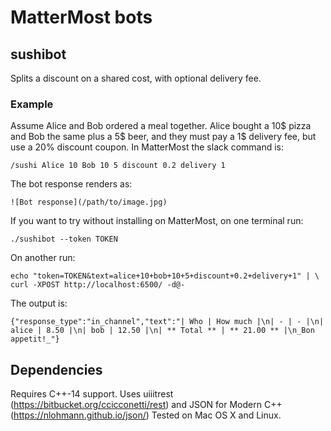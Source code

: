 # MatterMost bots

## sushibot

Splits a discount on a shared cost, with optional delivery fee.

### Example

Assume Alice and Bob ordered a meal together. Alice bought a 10$ pizza and Bob the same plus a 5$ beer, and they must pay a 1$ delivery fee, but use a 20% discount coupon. In MatterMost the slack command is:

    /sushi Alice 10 Bob 10 5 discount 0.2 delivery 1

The bot response renders as:

    ![Bot response](/path/to/image.jpg)

If you want to try without installing on MatterMost, on one terminal run:

    ./sushibot --token TOKEN

On another run:

    echo "token=TOKEN&text=alice+10+bob+10+5+discount+0.2+delivery+1" | \
    curl -XPOST http://localhost:6500/ -d@-

The output is:

    {"response_type":"in_channel","text":"| Who | How much |\n| - | - |\n| alice | 8.50 |\n| bob | 12.50 |\n| ** Total ** | ** 21.00 ** |\n_Bon appetit!_"}

## Dependencies

Requires C++-14 support.
Uses uiiitrest (https://bitbucket.org/ccicconetti/rest) and JSON for Modern C++ (https://nlohmann.github.io/json/)
Tested on Mac OS X and Linux.

